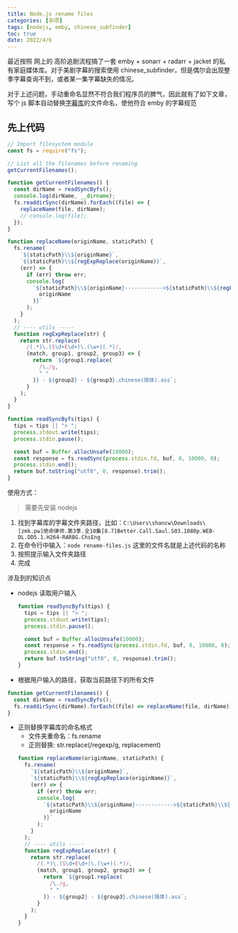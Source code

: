 ```yaml
---
title: Node.js rename files
categories: [杂项]
tags: [nodejs, emby, chinese_subfinder]
toc: true
date: 2022/4/6
---
```


最近按照 网上的 高阶追剧流程搞了一套 emby + sonarr + radarr + jacket 的私有家庭媒体库。对于美剧字幕的搜索使用 chinese_subfinder，但是偶尔会出现整季字幕查询不到，或者某一集字幕缺失的情况。

对于上述问题，<span>手动重命名显然不符合我们程序员的脾气</span>，因此就有了如下文章，写个 js 脚本自动替换[字幕库](http://zimuku.org/)的文件命名，使他符合 emby 的字幕规范

<!-- more -->

## 先上代码

```js
// Import filesystem module
const fs = require("fs");

// List all the filenames before renaming
getCurrentFilenames();

function getCurrentFilenames() {
  const dirName = readSyncByfs();
  console.log(dirName, __dirname);
  fs.readdirSync(dirName).forEach((file) => {
    replaceName(file, dirName);
    // console.log(file);
  });
}

function replaceName(originName, staticPath) {
  fs.rename(
    `${staticPath}\\${originName}`,
    `${staticPath}\\${regExpReplace(originName)}`,
    (err) => {
      if (err) throw err;
      console.log(
        `${staticPath}\\${originName}------------>${staticPath}\\${regExpReplace(
          originName
        )}`
      );
    }
  );
  // ---- utils -----
  function regExpReplace(str) {
    return str.replace(
      /(.*)\.(S\d+E\d+)\.(\w+)(.*)/,
      (match, group1, group2, group3) => {
        return `${group1.replace(
          /\./g,
          " "
        )} - ${group2} - ${group3}.chinese(简体).ass`;
      }
    );
  }
}

function readSyncByfs(tips) {
  tips = tips || "> ";
  process.stdout.write(tips);
  process.stdin.pause();

  const buf = Buffer.allocUnsafe(10000);
  const response = fs.readSync(process.stdin.fd, buf, 0, 10000, 0);
  process.stdin.end();
  return buf.toString("utf8", 0, response).trim();
}
```

使用方式：

> 需要先安装 nodejs

1. 找到字幕库的字幕文件夹路径，比如：`C:\Users\shancw\Downloads\[zmk.pw]绝命律师.第3季.全10集[8.7]Better.Call.Saul.S03.1080p.WEB-DL.DD5.1.H264-RARBG.ChsEng`
2. 在命令行中输入：`node rename-files.js` 这里的文件名就是上述代码的名称
3. 按照提示输入文件夹路径
4. 完成

涉及到的知识点

- nodejs 读取用户输入

  ```js
  function readSyncByfs(tips) {
    tips = tips || "> ";
    process.stdout.write(tips);
    process.stdin.pause();

    const buf = Buffer.allocUnsafe(10000);
    const response = fs.readSync(process.stdin.fd, buf, 0, 10000, 0);
    process.stdin.end();
    return buf.toString("utf8", 0, response).trim();
  }
  ```

* 根据用户输入的路径，获取当前路径下的所有文件

```js
function getCurrentFilenames() {
  const dirName = readSyncByfs();
  fs.readdirSync(dirName).forEach((file) => replaceName(file, dirName));
}
```

- 正则替换字幕库的命名格式
  - 文件夹重命名：fs.rename
  - 正则替换: str.replace(/regexp/g, replacement)
  ```js
  function replaceName(originName, staticPath) {
    fs.rename(
      `${staticPath}\\${originName}`,
      `${staticPath}\\${regExpReplace(originName)}`,
      (err) => {
        if (err) throw err;
        console.log(
          `${staticPath}\\${originName}------------>${staticPath}\\${regExpReplace(
            originName
          )}`
        );
      }
    );
    // ---- utils -----
    function regExpReplace(str) {
      return str.replace(
        /(.*)\.(S\d+E\d+)\.(\w+)(.*)/,
        (match, group1, group2, group3) => {
          return `${group1.replace(
            /\./g,
            " "
          )} - ${group2} - ${group3}.chinese(简体).ass`;
        }
      );
    }
  }
  ```
